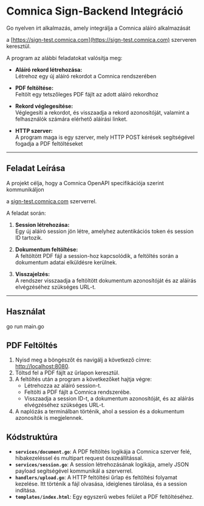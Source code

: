 # Comnica Sign-Backend Integráció

Go nyelven írt alkalmazás, amely integrálja a Comnica aláíró alkalmazását

a [https://sign-test.comnica.com](https://sign-test.comnica.com) szerveren keresztül. 

A program az alábbi feladatokat valósítja meg:

- **Aláíró rekord létrehozása:**  
  Létrehoz egy új aláíró rekordot a Comnica rendszerében
  
- **PDF feltöltése:**  
  Feltölt egy tetszőleges PDF fájlt az adott aláíró rekordhoz
  
- **Rekord véglegesítése:**  
  Véglegesíti a rekordot, és visszaadja a rekord azonosítóját, valamint a felhasználók számára elérhető aláírási linket.
  
- **HTTP szerver:**  
  A program maga is egy szerver, mely HTTP POST kérések segítségével fogadja a PDF feltöltéseket

---

## Feladat Leírása

A projekt célja, hogy a Comnica OpenAPI specifikációja szerint kommunikáljon 

a [sign-test.comnica.com](https://sign-test.comnica.com) szerverrel. 

A feladat során:

1. **Session létrehozása:**  
   Egy új aláíró session jön létre, amelyhez autentikációs token és session ID tartozik.
   
3. **Dokumentum feltöltése:**  
   A feltöltött PDF fájl a session-hoz kapcsolódik, a feltöltés során a dokumentum adatai elküldésre kerülnek.
   
5. **Visszajelzés:**  
   A rendszer visszaadja a feltöltött dokumentum azonosítóját és az aláírás elvégzéséhez szükséges URL-t.

---

## Használat

go run main.go

## PDF Feltöltés

1. Nyisd meg a böngészőt és navigálj a következő címre: [http://localhost:8080](http://localhost:8080).
2. Töltsd fel a PDF fájlt az űrlapon keresztül.
3. A feltöltés után a program a következőket hajtja végre:
   - Létrehozza az aláíró session-t.
   - Feltölti a PDF fájlt a Comnica rendszerébe.
   - Visszaadja a session ID-t, a dokumentum azonosítóját, és az aláírás elvégzéséhez szükséges URL-t.
4. A naplózás a terminálban történik, ahol a session és a dokumentum azonosítók is megjelennek.

## Kódstruktúra

- **`services/document.go`**: A PDF feltöltés logikája a Comnica szerver felé, hibakezeléssel és multipart request összeállítással.
- **`services/session.go`**: A session létrehozásának logikája, amely JSON payload segítségével kommunikál a szerverrel.
- **`handlers/upload.go`**: A HTTP feltöltési űrlap és feltöltési folyamat kezelése. Itt történik a fájl olvasása, ideiglenes tárolása, és a session indítása.
- **`templates/index.html`**: Egy egyszerű webes felület a PDF feltöltéséhez.
